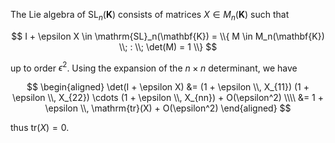 The Lie algebra of $\mathrm{SL}_n(\mathbf{K})$ consists of matrices $X \in M_n(\mathbf{K})$ such that

$$
I + \epsilon X \in \mathrm{SL}_n(\mathbf{K}) = \\{ M \in M_n(\mathbf{K}) \\; : \\; \det(M) = 1 \\}
$$

up to order $\epsilon^2$. Using the expansion of the $n \times n$ determinant, we have

$$
\begin{aligned}
\det(I + \epsilon X) &= (1 + \epsilon \\, X_{11}) (1 + \epsilon \\, X_{22}) \cdots (1 + \epsilon \\, X_{nn}) + O(\epsilon^2) \\\\
 &= 1 + \epsilon \\, \mathrm{tr}(X) + O(\epsilon^2)
\end{aligned}
$$

thus $\mathrm{tr}(X) = 0$.
